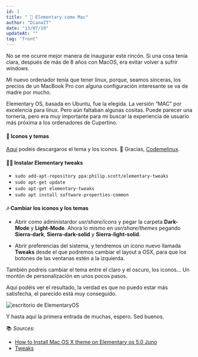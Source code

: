 ```yaml
---
id: 1
title: " 📝 Elementary como Mac"
author: "DianaIT"
date: "13/07/19"
updateAt: ""
tag: "front"
---
```


No se me ocurre mejor manera de inaugurar este rincón. Si una cosa tenía clara, después de más de 8 años con MacOS, era evitar volver a sufrir windows.

Mi nuevo ordenador tenía que tener linux, porque, seamos sinceras, los precios de un MacBook Pro con alguna configuración interesante se va de madre por mucho.

Elementary OS, basada en Ubuntu, fue la elegida. La versión “MAC” por excelencia para linux. Pero aún faltaban algunas cositas. Puede parecer una tornería, pero era muy importante para mi buscar la experiencia de usuario más próxima a los ordenadores de Cupertino.

#### 🎨 Iconos y temas

[Aquí](https://github.com/codemelinux/Elementary5.0-JunoTheme-ver1.0) podeis descargaros el tema y los iconos. 🙏 Gracias, [Codemelinux](https://github.com/codemelinux).

#### 👷🏾 Instalar Elementary tweaks

- `sudo add-apt-repository ppa:philip.scott/elementary-tweaks`
- `sudo apt-get update`
- `sudo apt-get elementary-tweaks`
- `sudo apt install software-properties-common`

#### 🎶 Cambiar los iconos y los temas

- Abrir como administardor _usr/share/icons_ y pegar la carpeta **Dark-Mode** y **Light-Mode**.
  Ahora lo mismo en _usr/share/themes_ pegando **Sierra-dark**, **Sierra-dark-solid** y **Sierra-light-solid**.

- Abrir preferencias del sistema, y tendremos un icono nuevo llamada **Tweaks** desde el que podremos cambiar el layout a OSX, para que los botones de las ventanas estén a la izquierda.

También podreis cambiar el tema entre el claro y el oscuro, los iconos... Un montón de personalización en unos pocos pasos.

Aquí podéis ver el resultado, la verdad es que no puedo estar más satisfecha, el parecido está muy conseguido.

![escritorio de ElementaryOS](../img/elementarytweaks.png)

Y hasta aquí la primera entrada de muchas, espero. Sed buenos.

📚 _Sources:_

- [How to Install Mac OS X theme on Elementary os 5.0 Juno](https://visionofgeek.com/how-to-install-mac-os-x-theme-on-elementary-os-5-0-juno/)
- [Tweaks](https://github.com/elementary-tweaks/elementary-tweaks)
